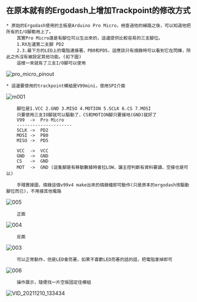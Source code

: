 ## 在原本就有的Ergodash上增加Trackpoint的修改方式
    * 原始的Ergodash使用的主板是Arduino Pro Micro，檢查過他的線路之後，可以知道他把所有的I/O腳都用上了。
        其實Pro Micro還是有腳位可以生出來的，這邊提供比較容易的三支腳位。
        1.RX左邊第二支腳 PD2
        2.3.最下方的LED上的電阻連接著，PB0和PD5，這應該只有燒錄時可以看到它在閃爍，除此之外沒有被設定其他功能。(如下圖)
        這樣一來就有了三支I/O腳可以使用

![pro_micro_pinout](https://user-images.githubusercontent.com/95702400/145521171-3f43e472-40c0-441b-bc69-28e8c52dca2d.jpg)

    * 這邊要使用的trackpoint模組是V99mini，使用SPI介面

![m001](https://user-images.githubusercontent.com/95702400/145525083-018fad14-ac56-4157-9158-77e07f6daf5f.jpg)

        腳位是1.VCC 2.GND 3.MISO 4.MOTION 5.SCLK 6.CS 7.MOSI  
        只要使用三支IO腳就可以驅動了，CS和MOTION腳只要接地(GND)就好了
        V99  ->  Pro Micro
        ---------------------
        SCLK ->  PD2
        MOSI ->  PB0
        MISO ->  PD5
    
        VCC  ->  VCC
        GND  ->  GND
        CS   ->  GND
        MOT  ->  GND (這隻腳是有移動數據時會拉LOW，讓主控判斷有資料要讀，空接也是可以)
        
        手殘實接圖，燒錄這個v99v4 make出來的燒錄檔即可動作(只是原本的ergodash改驅動腳位而已)，不用接其他電路
![005](https://user-images.githubusercontent.com/95702400/145525436-7f2cb1ec-6787-40f4-8be3-d498e8532034.jpg)

        正面
![004](https://user-images.githubusercontent.com/95702400/145525451-fbbf9760-2b07-483e-a4f6-a4149ae7221d.jpg)

        反面
![003](https://user-images.githubusercontent.com/95702400/145525458-02c49372-c1b7-46ea-bcdc-a878d347b865.jpg)

        可以正常動作，但是LED會亮著，如果不喜歡LED亮著的話的話，把電阻拿掉即可
![006](https://user-images.githubusercontent.com/95702400/145525479-1b3d7ba5-532f-4b49-a56e-c0bbdbd9c977.jpg)

        操作展示，隨便找一片空板固定住模組
![VID_20211210_133434](https://user-images.githubusercontent.com/95702400/145525501-7602dffd-74da-4e96-95fe-c64486629635.gif)
